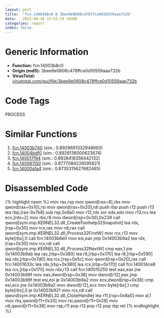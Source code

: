 ```yaml
---
layout: post
title:  "fcn.14003b8c0 @ 3bee9e0608c478ffce0d10559aae732b"
date:   2021-08-30 15:52:19 +0300
categories: report
index: false
---
```


# Generic Information
- **Function:** fcn.14003b8c0
- **Origin (md5):** 3bee9e0608c478ffce0d10559aae732b
- **VirusTotal:** [virustotal.com/gui/file/3bee9e0608c478ffce0d10559aae732b][virustotal_ref]

# Code Tags
<span class="tag" id="PROCESS">PROCESS</span>


# Similar Functions

1. [fcn.14003b740][similar_1_ref] (sim.: 0.8929691332948693)
2. [fcn.14004bdf0][similar_2_ref] (sim.: 0.8929136000623674)
3. [fcn.140017f94][similar_3_ref] (sim.: 0.8928418356442132)
4. [fcn.140061150][similar_4_ref] (sim.: 0.8777084226595621)
5. [fcn.14000a1a4][similar_5_ref] (sim.: 0.8735315627682485)


# Disassembled Code

{% highlight nasm %}
mov rax,rsp
mov qword[rax+8],rbx
mov qword[rax+0x10],rsi
mov qword[rax+0x20],rdi
push rbp
push r12
push r13
lea rbp,[rax-0x7b8]
sub rsp,0x8a0
mov r12,rdx
xor edx,edx
mov r13,rcx
lea ecx,[rdx+2]
mov rbx,r8
mov dword[rsp+0x30],0x238
call qword[sym.imp.KERNEL32.dll_CreateToolhelp32Snapshot]
lea rdx,[rsp+0x30]
mov rcx,rax
mov rdi,rax
call qword[sym.imp.KERNEL32.dll_Process32FirstW]
mov rcx,r13
mov byte[rbx],0
call fcn.14003b6e0
mov esi,eax
jmp 0x14003b9a2
lea rdx,[rsp+0x30]
mov rcx,rdi
call qword[sym.imp.KERNEL32.dll_Process32NextW]
cmp eax,1
jne 0x14003b9ab
lea rax,[rbp+0x380]
lea r9,[rbp+0x170]
lea r8,[rbp+0x590]
lea rdx,[rbp+0x7d0]
lea rcx,[rsp+0x5c]
mov qword[rsp+0x20],rax
call fcn.14001633c
lea rdx,[rbp+0x380]
lea rcx,[rbp+0x170]
call fcn.140014ce8
lea rcx,[rbp+0x170]
mov rdx,r13
call fcn.140015250
test eax,eax
jne 0x14003b98f
mov eax,dword[rsp+0x38]
mov dword[r12],eax
jmp 0x14003b99f
test esi,esi
je 0x14003b9a2
mov ecx,dword[rsp+0x38]
cmp esi,ecx
jne 0x14003b9a2
mov dword[r12],ecx
mov byte[rbx],1
cmp byte[rbx],0
je 0x14003b921
mov rcx,rdi
call qword[sym.imp.KERNEL32.dll_CloseHandle]
lea r11,[rsp+0x8a0]
mov al,1
mov rbx,qword[r11+0x20]
mov rsi,qword[r11+0x28]
mov rdi,qword[r11+0x38]
mov rsp,r11
pop r13
pop r12
pop rbp
ret
{% endhighlight %}


[similar_1_ref]: /report/fcn.14003b740@3bee9e0608c478ffce0d10559aae732b
[similar_2_ref]: /report/fcn.14004bdf0@3bee9e0608c478ffce0d10559aae732b
[similar_3_ref]: /report/fcn.140017f94@3bee9e0608c478ffce0d10559aae732b
[similar_4_ref]: /report/fcn.140061150@3bee9e0608c478ffce0d10559aae732b
[similar_5_ref]: /report/fcn.14000a1a4@c4af5ec7826361dc5a22db79be296638
[virustotal_ref]: https://www.virustotal.com/gui/file/3bee9e0608c478ffce0d10559aae732b